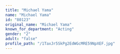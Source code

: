 ```yaml
---
title: "Michael Yama"
name: "Michael Yama"
id: "80123"
original_name: "Michael Yama"
known_for_department: "Acting"
gender: "2"
adult: "false"
profile_path: "/1TaxJr5SkPg2EdWGcMRE59NpXEF.jpg"
---
```

